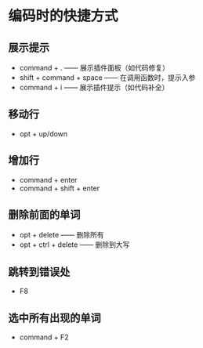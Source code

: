 # 编码时的快捷方式

## 展示提示
- command + . —— 展示插件面板（如代码修复）
- shift + command + space —— 在调用函数时，提示入参
- command + i —— 展示插件提示（如代码补全）

## 移动行
- opt + up/down

## 增加行
- command + enter
- command + shift + enter

## 删除前面的单词
- opt + delete —— 删除所有
- opt + ctrl + delete —— 删除到大写

## 跳转到错误处
- F8

## 选中所有出现的单词
- command + F2

